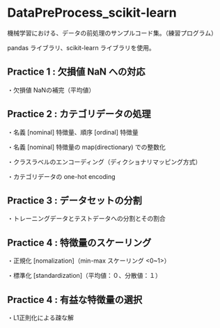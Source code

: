 <a name="DataPreProcess_scikit-learn"></a>
# DataPreProcess_scikit-learn

機械学習における、データの前処理のサンプルコード集。（練習プログラム）

pandas ライブラリ、scikit-learn ライブラリを使用。

## Practice 1 : 欠損値 NaN への対応

・欠損値 NaNの補完（平均値）

## Practice 2 : カテゴリデータの処理

・名義 [nominal] 特徴量、順序 [ordinal] 特徴量

・名義 [nominal] 特徴量の map(directionary) での整数化

・クラスラベルのエンコーディング（ディクショナリマッピング方式）

・カテゴリデータの one-hot encoding

## Practice 3 : データセットの分割

・トレーニングデータとテストデータへの分割とその割合

## Practice 4 : 特徴量のスケーリング

・正規化 [nomalization]（min-max スケーリング <0~1>）

・標準化 [standardization]（平均値：０、分散値：１）

## Practice 4 : 有益な特徴量の選択

・L1正則化による疎な解
